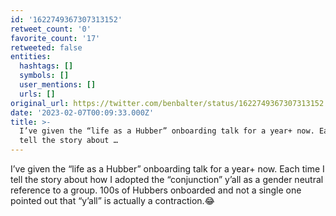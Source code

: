 ```yaml
---
id: '1622749367307313152'
retweet_count: '0'
favorite_count: '17'
retweeted: false
entities:
  hashtags: []
  symbols: []
  user_mentions: []
  urls: []
original_url: https://twitter.com/benbalter/status/1622749367307313152
date: '2023-02-07T00:09:33.000Z'
title: >-
  I’ve given the “life as a Hubber” onboarding talk for a year+ now. Each time I
  tell the story about …
---
```


I’ve given the “life as a Hubber” onboarding talk for a year+ now. Each time I tell the story about how I adopted the “conjunction” y’all as a gender neutral reference to a group. 100s of Hubbers onboarded and not a single one pointed out that “y’all” is actually a contraction.😂